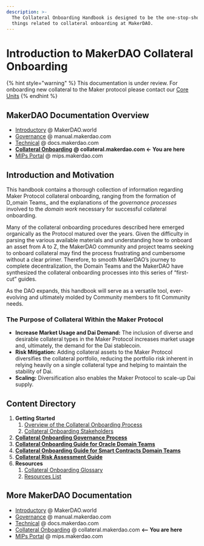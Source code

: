 ```yaml
---
description: >-
  The Collateral Onboarding Handbook is designed to be the one-stop-shop for all
  things related to collateral onboarding at MakerDAO.
---
```


# Introduction to MakerDAO Collateral Onboarding

{% hint style="warning" %}
This documentation is under review. For onboarding new collateral to the Maker protocol please contact our [Core Units](resources/core-units-contacts.md)
{% endhint %}

## MakerDAO Documentation Overview

* [Introductory](https://makerdao.world/en/) @ MakerDAO.world
* [Governance](https://manual.makerdao.com) @ manual.makerdao.com
* [Technical](https://docs.makerdao.com) @ docs.makerdao.com
* [**Collateral Onboarding**](https://collateral.makerdao.com) **@ collateral.makerdao.com ← You are here**
* [MIPs Portal](https://mips.makerdao.com) @ mips.makerdao.com

## **Introduction and Motivation**

This handbook contains a thorough collection of information regarding Maker Protocol collateral onboarding, ranging from the formation of D_omain Teams_ and the explanations of the _governance processes_ involved to the _domain work_ necessary for successful collateral onboarding.

Many of the collateral onboarding procedures described here emerged organically as the Protocol matured over the years. Given the difficulty in parsing the various available materials and understanding how to onboard an asset from A to Z, the MakerDAO community and project teams seeking to onboard collateral may find the process frustrating and cumbersome without a clear primer. Therefore, to smooth MakerDAO’s journey to complete decentralization, the Domain Teams and the MakerDAO have synthesized the collateral onboarding processes into this series of “first-cut” guides.

As the DAO expands, this handbook will serve as a versatile tool, ever-evolving and ultimately molded by Community members to fit Community needs.

### **The Purpose of Collateral Within the Maker Protocol**

* **Increase Market Usage and Dai Demand:** The inclusion of diverse and desirable collateral types in the Maker Protocol increases market usage and, ultimately, the demand for the Dai stablecoin.
* **Risk Mitigation:** Adding collateral assets to the Maker Protocol diversifies the collateral portfolio, reducing the portfolio risk inherent in relying heavily on a single collateral type and helping to maintain the stability of Dai.
* **Scaling:** Diversification also enables the Maker Protocol to scale-up Dai supply.

## **Content Directory**

1. **Getting Started**
   1. [Overview of the Collateral Onboarding Process](introduction-to-collateral-onboarding/high-level-overview-of-the-collateral-onboarding-process.md)
   2. [Collateral Onboarding Stakeholders](introduction-to-collateral-onboarding/cob-stakeholders-overview.md)
2. ****[**Collateral Onboarding Governance Process**](governance-and-collateral-onboarding/untitled.md)****
3. ****[**Collateral Onboarding Guide for Oracle Domain Teams**](oracles-domain/untitled.md)****
4. ****[**Collateral Onboarding Guide for Smart Contracts Domain Teams**](smart-contracts-domain/untitled.md)****
5. ****[**Collateral Risk Assessment Guide**](risk-domain/untitled.md)****
6. **Resources**
   1. [Collateral Onboarding Glossary](resources/collateral-onboarding-glossary.md)
   2. [Resources List](resources/resources-list.md)

## More MakerDAO Documentation

* [Introductory](https://makerdao.world/en/) @ MakerDAO.world
* [Governance](https://manual.makerdao.com) @ manual.makerdao.com&#x20;
* [Technical](https://docs.makerdao.com) @ docs.makerdao.com
* [Collateral Onboarding](https://collateral.makerdao.com) @ collateral.makerdao.com **<-- You are here**
* [MIPs Portal](https://mips.makerdao.com) @ mips.makerdao.com

